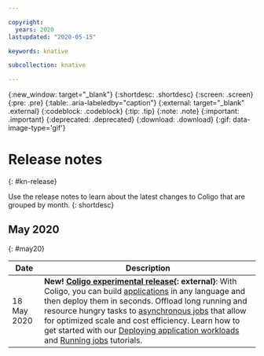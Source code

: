 ```yaml
---

copyright:
  years: 2020
lastupdated: "2020-05-15"

keywords: knative

subcollection: knative

---
```


{:new_window: target="_blank"}
{:shortdesc: .shortdesc}
{:screen: .screen}
{:pre: .pre}
{:table: .aria-labeledby="caption"}
{:external: target="_blank" .external}
{:codeblock: .codeblock}
{:tip: .tip}
{:note: .note}
{:important: .important}
{:deprecated: .deprecated}
{:download: .download}
{:gif: data-image-type='gif'}

# Release notes
{: #kn-release}

Use the release notes to learn about the latest changes to Coligo that are grouped by month.
{: shortdesc}

## May 2020
{: #may20}

| Date | Description |
| --------- | -------- |
| 18 May 2020 | **New! [Coligo experimental release](https://cloud.ibm.com/knative/overview){: external}**: With Coligo, you can build [applications](/docs/knative?topic=knative-application-workloads) in any language and then deploy them in seconds. Offload long running and resource hungry tasks to [asynchronous jobs](/docs/knative?topic=knative-kn-job-deploy) that allow for optimized scale and cost efficiency. Learn how to get started with our [Deploying application workloads](/docs/knative?topic=knative-knative-deploy-app-tutorial) and [Running jobs](/docs/knative?topic=knative-kn-deploy-job-tutorial) tutorials. |

